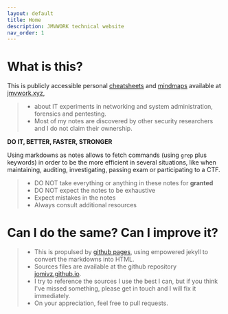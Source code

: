 ```yaml
---
layout: default
title: Home
description: JMVWORK technical website
nav_order: 1
---
```


# What is this?

This is publicly accessible personal [cheatsheets](/cheatsheets) and [mindmaps](/mindmaps) available at [jmvwork.xyz](/),
> - about IT experiments in networking and system administration, forensics and pentesting.
> - Most of my notes are discovered by other security researchers and I do not claim their ownership.

**DO IT, BETTER, FASTER, STRONGER**

Using markdowns as notes allows to fetch commands (using ```grep``` plus keywords) in order to be the more efficient in several situations, like when maintaining, auditing, investigating, passing exam or participating to a CTF.

> * DO NOT take everything or anything in these notes for **granted** 
> * DO NOT expect the notes to be exhaustive
> * Expect mistakes in the notes
> * Always consult additional resources

# Can I do the same? Can I improve it?

> * This is propulsed by [github pages](https://pages.github.com/), using empowered jekyll to convert the markdowns into HTML.
> * Sources files are available at the github repository [jomivz.github.io](https://github.com/jomivz/jomivz.github.io). 
> * I try to reference the sources I use the best I can, but if you think I've missed something, please get in touch and I will fix it immediately.
> * On your appreciation, feel free to pull requests.


